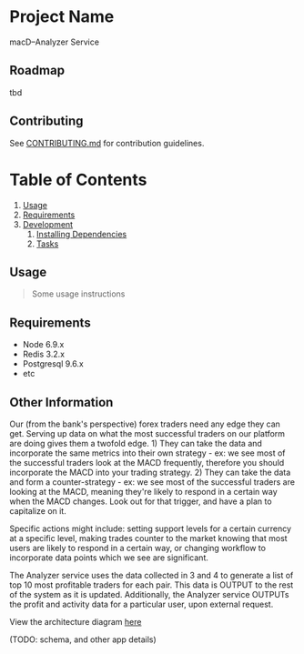 # Project Name

macD–Analyzer Service

## Roadmap

tbd
<!-- View the project roadmap [here](LINK_TO_DOC) -->

## Contributing

See [CONTRIBUTING.md](CONTRIBUTING.md) for contribution guidelines.

# Table of Contents

1. [Usage](#Usage)
1. [Requirements](#requirements)
1. [Development](#development)
    1. [Installing Dependencies](#installing-dependencies)
    1. [Tasks](#tasks)

## Usage

> Some usage instructions

## Requirements

- Node 6.9.x
- Redis 3.2.x
- Postgresql 9.6.x
- etc

## Other Information

Our (from the bank's perspective) forex traders need any edge they can get. Serving up data on what the most successful traders on our platform are doing gives them a twofold edge. 1) They can take the data and incorporate the same metrics into their own strategy - ex: we see most of the successful traders look at the MACD frequently, therefore you should incorporate the MACD into your trading strategy. 2) They can take the data and form a counter-strategy - ex: we see most of the successful traders are looking at the MACD, meaning they're likely to respond in a certain way when the MACD changes. Look out for that trigger, and have a plan to capitalize on it.

Specific actions might include: setting support levels for a certain currency at a specific level, making trades counter to the market knowing that most users are likely to respond in a certain way, or changing workflow to incorporate data points which we see are significant.

The Analyzer service uses the data collected in 3 and 4 to generate a list of top 10 most profitable traders for each pair. This data is OUTPUT to the rest of the system as it is updated. Additionally, the Analyzer service OUTPUTs the profit and activity data for a particular user, upon external request.

View the architecture diagram [here](https://www.lucidchart.com/invitations/accept/f1893bda-1f01-428d-9e3a-f6528430a7fc)

(TODO: schema, and other app details)

